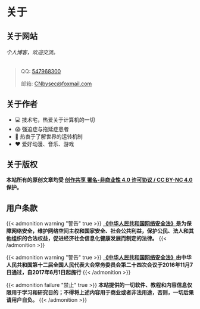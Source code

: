 ﻿# 关于


## 关于网站
###### 个人博客，欢迎交流。 
> QQ: [547968300](https://api.btstu.cn/qqtalk/api.php?qq=547968300) 
> 
> 邮箱: [CNbysec@foxmail.com](mailto:CNbysec@foxmail.com)

## 关于作者
* :computer: 技术宅，热爱关于计算机的一切
* :scream: 强迫症与拖延症患者
* :thinking: 热衷于了解世界的运转机制
* :heart: 爱好动漫、音乐、游戏

## 关于版权
**本站所有的原创文章均受 [创作共享 署名-非商业性 4.0 许可协议 / CC BY-NC 4.0](https://creativecommons.org/licenses/by-nc/4.0/) 保护。**

## 用户条款
{{< admonition warning "警告" true >}}
**[《中华人民共和国网络安全法》](http://www.cac.gov.cn/2016-11/07/c_1119867116.htm)是为保障网络安全，维护网络空间主权和国家安全、社会公共利益，保护公民、法人和其他组织的合法权益，促进经济社会信息化健康发展而制定的法律。**
{{< /admonition >}}

{{< admonition warning "警告" true >}}
**[《中华人民共和国网络安全法》](http://www.cac.gov.cn/2016-11/07/c_1119867116.htm)由中华人民共和国第十二届全国人民代表大会常务委员会第二十四次会议于2016年11月7日通过，自2017年6月1日起施行**
{{< /admonition >}}

{{< admonition failure "禁止" true >}}
**本站提供的一切软件、教程和内容信息仅限用于学习和研究目的；不得将上述内容用于商业或者非法用途，否则，一切后果请用户自负。**
{{< /admonition >}}

<script src="https://www.bysec.cn/OSS/js/jquery.min.js"></script>
<script src="https://www.bysec.cn/OSS/js/live2dcubismcore.min.js"></script>
<script src="https://www.bysec.cn/OSS/js/pixi.min.js"></script>
<script src="https://www.bysec.cn/OSS/js/live2dcubismframework.js"></script>
<script src="https://www.bysec.cn/OSS/js/live2dcubismpixi.js"></script>
<script src="https://www.bysec.cn/OSS/js/l2d.js"></script>
<script src="https://www.bysec.cn/OSS/js/main.js"></script>
<div class="Canvas" id="L2dCanvas"></div>
<script>
    var config = {
        width: 300,
        height: 300,
        left: '500px',
        bottom: '0px',
        basePath: 'https://www.bysec.cn/Live2d-Model/%E7%A2%A7%E8%93%9D%E8%88%AA%E7%BA%BF/',
        role: 'edu_3',
        // background: 'https://cdn.jsdelivr.net/gh/alg-wiki/AzurLaneL2DViewer@gh-pages/assets/bg/bg_church_jp.png',
        opacity: 1
    }
    var v = new Viewer(config);
</script>
